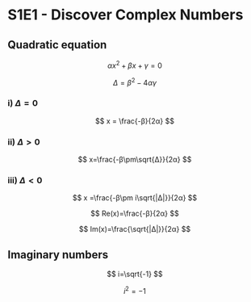 # S1E1 - Discover Complex Numbers

## Quadratic equation
$$
αx^2+βx+γ=0
$$

$$
Δ=β^2-4αγ
$$

### i) $Δ=0$
$$
x = \frac{-β}{2α}
$$

### ii) $Δ>0$
$$
x=\frac{-β\pm\sqrt{Δ}}{2α}
$$

### iii) $Δ<0$
$$
x =\frac{-β\pm i\sqrt{|Δ|}}{2α}
$$

$$
Re(x)=\frac{-β}{2α}
$$

$$
Im(x)=\frac{\sqrt{|Δ|}}{2α}
$$

## Imaginary numbers
$$
i=\sqrt{-1}
$$

$$
i^2=-1
$$
